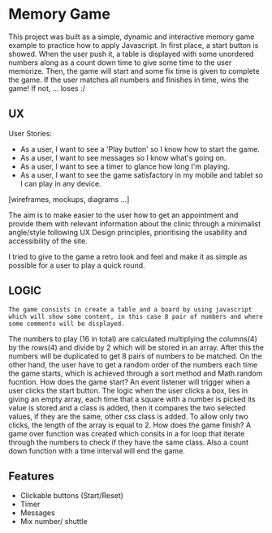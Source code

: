 # Memory Game

This project was built as a simple, dynamic and interactive memory game example to practice how to apply Javascript. In first place, a start button is showed. When the user push it, a table is displayed with some unordered numbers along as a count down time to give some time to the user memorize. Then, the game will start and some fix time is given to complete the game.
If the user matches all numbers and finishes in time, wins the game! If not, ... loses :/

## UX

User Stories:
- As a user, I want to see a 'Play button' so I know how to start the game.
- As a user, I want to see messages so I know what's going on.
- As a user, I want to see a timer to glance how long I'm playing.
- As a user, I want to see the game satisfactory in my mobile and tablet so I can play in any device.

[wireframes, mockups, diagrams ...]

The aim is to make easier to the user how to get an appointment and provide them with relevant information about the clinic through a minimalist angle/style following UX Design principles, prioritising the usability and accessibility of the site.

I tried to give to the game a retro look and feel and make it as simple as possible for a user to play a quick round.

## LOGIC

    The game consists in create a table and a board by using javascript which will show some content, in this case 8 pair of numbers and where some comments will be displayed.
The numbers to play (16 in total) are calculated multiplying the columns(4) by the rows(4) and divide by 2 which will be stored in an array. After this the numbers will be duplicated to get 8 pairs of numbers to be matched.
On the other hand, the user have to get a random order of the numbers each time the game starts, which is achieved through a sort method and Math.random fucntion.
How does the game start? An event listener will trigger when a user clicks the start button.
The logic when the user clicks a box, lies in giving an empty array, each time that a square with a number is picked its value is stored and a class is added, then it compares the two selected values, if they are the same, other css class is added.
To allow only two clicks, the length of the array is equal to 2.
How does the game finish? A game over function was created which consits in a for loop that iterate through the numbers to check if they have the same class. Also a count down function with a time interval will end the game.

## Features

- Clickable buttons (Start/Reset)
- Timer
- Messages
- Mix number/ shuttle    